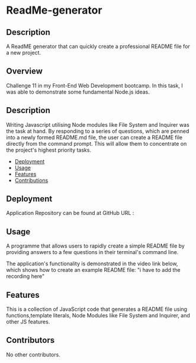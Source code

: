 # ReadMe-generator

## Description 
A ReadME generator that can quickly create a professional README file for a 
new project.

## Overview
Challenge 11 in my Front-End Web Development bootcamp. In this task, I was able to demonstrate some fundamental Node.js ideas.


## Description

Writing Javascript utilising Node modules like File System and Inquirer was the task at hand. By responding to a series of questions, which are penned into a newly formed README.md file, the user can create a README file directly from the command prompt. This will allow them to concentrate on the project's highest priority tasks.

* [Deployment](#Deployment)
* [Usage](#Usage)
* [Features](#Features)
* [Contributions](#Contributions)

## Deployment 

Application Repository can be found at GitHub URL :

## Usage 

A programme that allows users to rapidly create a simple README file by providing answers to a few questions in their terminal's command line.

The application's functionality is demonstrated in the video link below, which shows how to create an example README file: "i have to add the recording here"

## Features

This is a collection of JavaScript code that generates a README file using functions,template literals, Node Modules like File System and Inquirer, and other JS features. 

## Contributors
No other contributors.
